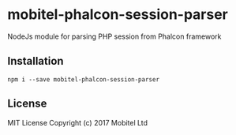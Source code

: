 # mobitel-phalcon-session-parser
NodeJs module for parsing PHP session from Phalcon framework

## Installation
```
npm i --save mobitel-phalcon-session-parser
```

## License
MIT License
Copyright (c) 2017 Mobitel Ltd
